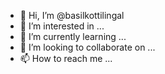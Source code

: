 - 👋 Hi, I’m @basilkottilingal
- 👀 I’m interested in ...
- 🌱 I’m currently learning ...
- 💞️ I’m looking to collaborate on ...
- 📫 How to reach me ...

<!---
basilkottilingal/basilkottilingal is a ✨ special ✨ repository because its `README.md` (this file) appears on your GitHub profile.
You can click the Preview link to take a look at your changes.
--->

